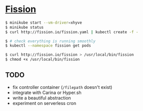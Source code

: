 # [Fission](http://fission.io)

```Bash
$ minikube start --vm-driver=xhyve
$ minikube status
$ curl http://fission.io/fission.yaml | kubectl create -f -

$ # check everything is running smoothly
$ kubectl --namespace fission get pods
```

```Bash
$ curl http://fission.io/fission > /usr/local/bin/fission
$ chmod +x /usr/local/bin/fission
```


## TODO

- fix controller container (`/filepath` doesn't exist)
- integrate with Carina or Hyper.sh
- write a beautiful abstraction
- experiment on serverless cron
